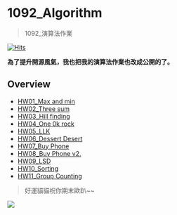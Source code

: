 # 1092_Algorithm

> 1092_演算法作業

[![Hits](https://hits.seeyoufarm.com/api/count/incr/badge.svg?url=https%3A%2F%2Fgithub.com%2FAndyChiangSH%2F1092_Algorithm&count_bg=%23D51111&title_bg=%23555555&icon=&icon_color=%23E7E7E7&title=%E4%BB%8A%E6%97%A5%E7%80%8F%E8%A6%BD%E4%BA%BA%E6%AC%A1+%2F+%E7%B8%BD%E7%80%8F%E8%A6%BD%E4%BA%BA%E6%AC%A1&edge_flat=false)](https://hits.seeyoufarm.com)

**為了提升開源風氣，我也把我的演算法作業也改成公開的了。**

## Overview
* [HW01_Max and min](https://github.com/AndyChiangSH/1092_Algorithm/tree/master/src/hw01)
* [HW02_Three sum](https://github.com/AndyChiangSH/1092_Algorithm/tree/master/src/hw02)
* [HW03_Hill finding](https://github.com/AndyChiangSH/1092_Algorithm/tree/master/src/hw03)
* [HW04_One 0k rock](https://github.com/AndyChiangSH/1092_Algorithm/tree/master/src/hw04)
* [HW05_LLK](https://github.com/AndyChiangSH/1092_Algorithm/tree/master/src/hw05)
* [HW06_Dessert Desert](https://github.com/AndyChiangSH/1092_Algorithm/tree/master/src/hw06)
* [HW07_Buy Phone](https://github.com/AndyChiangSH/1092_Algorithm/tree/master/src/hw07)
* [HW08_Buy Phone v2.](https://github.com/AndyChiangSH/1092_Algorithm/tree/master/src/hw08)
* [HW09_LSD](https://github.com/AndyChiangSH/1092_Algorithm/tree/master/src/hw09)
* [HW10_Sorting](https://github.com/AndyChiangSH/1092_Algorithm/tree/master/src/hw10)
* [HW11_Group Counting](https://github.com/AndyChiangSH/1092_Algorithm/tree/master/src/hw11)

> 好運貓貓祝你期末歐趴~~

![](https://i.imgur.com/U7tXkC1.gif)

